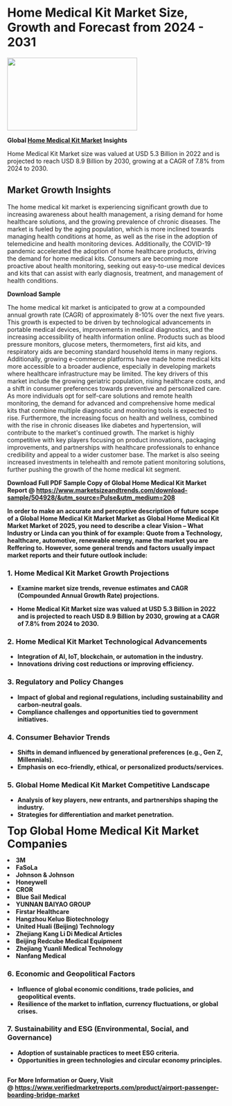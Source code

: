 <H1>Home Medical Kit Market Size, Growth and Forecast from 2024 - 2031</H1><img class="aligncenter size-medium wp-image-584254" src="https://thirdeyenews.in/wp-content/uploads/2024/09/Global-Market-Research-300x168.jpeg" alt="" width="300" height="168" /><p><strong>Global&nbsp;<a href="https://www.marketsizeandtrends.com/download-sample/504928/&amp;utm_source=Pulse&amp;utm_medium=208">Home Medical Kit Market</a> Insights</strong></p><p>Home Medical Kit Market size was valued at USD 5.3 Billion in 2022 and is projected to reach USD 8.9 Billion by 2030, growing at a CAGR of 7.8% from 2024 to 2030.</p><p><h2>Market Growth Insights</h2> <p>The home medical kit market is experiencing significant growth due to increasing awareness about health management, a rising demand for home healthcare solutions, and the growing prevalence of chronic diseases. The market is fueled by the aging population, which is more inclined towards managing health conditions at home, as well as the rise in the adoption of telemedicine and health monitoring devices. Additionally, the COVID-19 pandemic accelerated the adoption of home healthcare products, driving the demand for home medical kits. Consumers are becoming more proactive about health monitoring, seeking out easy-to-use medical devices and kits that can assist with early diagnosis, treatment, and management of health conditions.</p> <p><strong>Download Sample</strong></p> <p>The home medical kit market is anticipated to grow at a compounded annual growth rate (CAGR) of approximately 8-10% over the next five years. This growth is expected to be driven by technological advancements in portable medical devices, improvements in medical diagnostics, and the increasing accessibility of health information online. Products such as blood pressure monitors, glucose meters, thermometers, first aid kits, and respiratory aids are becoming standard household items in many regions. Additionally, growing e-commerce platforms have made home medical kits more accessible to a broader audience, especially in developing markets where healthcare infrastructure may be limited. The key drivers of this market include the growing geriatric population, rising healthcare costs, and a shift in consumer preferences towards preventive and personalized care. As more individuals opt for self-care solutions and remote health monitoring, the demand for advanced and comprehensive home medical kits that combine multiple diagnostic and monitoring tools is expected to rise. Furthermore, the increasing focus on health and wellness, combined with the rise in chronic diseases like diabetes and hypertension, will contribute to the market's continued growth. The market is highly competitive with key players focusing on product innovations, packaging improvements, and partnerships with healthcare professionals to enhance credibility and appeal to a wider customer base. The market is also seeing increased investments in telehealth and remote patient monitoring solutions, further pushing the growth of the home medical kit segment. <p><strong></p><p><span class=""><strong>Download Full PDF Sample Copy of Global Home Medical Kit Market Report</strong> @ <a href="https://www.marketsizeandtrends.com/download-sample/504928/&amp;utm_source=Pulse&amp;utm_medium=208" target="_blank">https://www.marketsizeandtrends.com/download-sample/504928/&amp;utm_source=Pulse&amp;utm_medium=208</a></span></p><p>In order to make an accurate and perceptive description of future scope of a Global&nbsp;Home Medical Kit Market Market as Global&nbsp;Home Medical Kit Market Market of 2025, you need to describe a clear Vision &ndash; What Industry or Linda can you think of for example: Quote from a Technology, healthcare, automotive, renewable energy, name the market you are Reffering to. However, some general trends and factors usually impact market reports and their future outlook include:</p><h3>1.&nbsp;<strong>Home Medical Kit Market Growth Projections</strong></h3><ul><li>Examine market size trends, revenue estimates and CAGR (Compounded Annual Growth Rate) projections.</li><li><p>Home Medical Kit Market size was valued at USD 5.3 Billion in 2022 and is projected to reach USD 8.9 Billion by 2030, growing at a CAGR of 7.8% from 2024 to 2030.</p></li></ul><h3>2.&nbsp;<strong>Home Medical Kit Market Technological Advancements</strong></h3><ul><li>Integration of AI, IoT, blockchain, or automation in the industry.</li><li>Innovations driving cost reductions or improving efficiency.</li></ul><h3>3.&nbsp;<strong>Regulatory and Policy Changes</strong></h3><ul><li>Impact of global and regional regulations, including sustainability and carbon-neutral goals.</li><li>Compliance challenges and opportunities tied to government initiatives.</li></ul><h3>4.&nbsp;<strong>Consumer Behavior Trends</strong></h3><ul><li>Shifts in demand influenced by generational preferences (e.g., Gen Z, Millennials).</li><li>Emphasis on eco-friendly, ethical, or personalized products/services.</li></ul><h3>5.&nbsp;<strong>Global Home Medical Kit Market Competitive Landscape</strong></h3><ul><li>Analysis of key players, new entrants, and partnerships shaping the industry.</li><li>Strategies for differentiation and market penetration.</li></ul><p data-pm-slice="1 1 []"><span style="color: inherit; font-family: inherit; font-size: 25px;">Top Global Home Medical Kit Market Companies</span></p><div class="" data-test-id=""><p><li>3M</li><li> FaSoLa</li><li> Johnson & Johnson</li><li> Honeywell</li><li> CROR</li><li> Blue Sail Medical</li><li> YUNNAN BAIYAO GROUP</li><li> Firstar Healthcare</li><li> Hangzhou Keluo Biotechnology</li><li> United Huali (Beijing) Technology</li><li> Zhejiang Kang Li Di Medical Articles</li><li> Beijing Redcube Medical Equipment</li><li> Zhejiang Yuanli Medical Technology</li><li> Nanfang Medical</li></p></div><h3>6.&nbsp;<strong>Economic and Geopolitical Factors</strong></h3><ul><li>Influence of global economic conditions, trade policies, and geopolitical events.</li><li>Resilience of the market to inflation, currency fluctuations, or global crises.</li></ul><h3>7.&nbsp;<strong>Sustainability and ESG (Environmental, Social, and Governance)</strong></h3><ul><li>Adoption of sustainable practices to meet ESG criteria.</li><li>Opportunities in green technologies and circular economy principles.</li></ul><h2><strong style="font-size: 14px;">For More Information or Query, Visit @&nbsp;</strong><a style="background-color: #ffffff; font-size: 14px;" href="https://www.marketsizeandtrends.com/report/home-medical-kit-market/" target="_blank">https://www.verifiedmarketreports.com/product/airport-passenger-boarding-bridge-market</a></h2>
